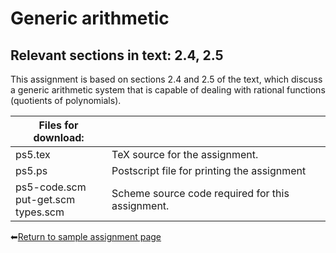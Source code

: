 # Generic arithmetic

## Relevant sections in text: 2.4, 2.5

This assignment is based on sections 2.4 and 2.5 of the text, which discuss a generic arithmetic system that is capable of dealing with rational functions (quotients of polynomials).

|Files for download:||
|-|-|
|ps5.tex|TeX source for the assignment.|
|ps5.ps|	Postscript file for printing the assignment|
|ps5-code.scm<br />put-get.scm<br />types.scm|Scheme source code required for this assignment.|

⬅[Return to sample assignment page](../README.md)